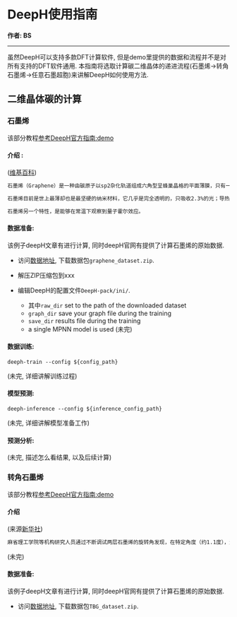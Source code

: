 # DeepH使用指南

**作者: BS**

---

虽然DeepH可以支持多款DFT计算软件, 但是demo里提供的数据和流程并不是对所有支持的DFT软件通用.
本指南将选取计算碳二维晶体的递进流程(石墨烯$\to$转角石墨烯$\to$任意石墨超胞)来讲解DeepH如何使用方法.

## 二维晶体碳的计算

### 石墨烯
该部分教程[参考DeepH官方指南:demo](https://deeph-pack.readthedocs.io/en/latest/demo/demo2.html)

#### 介绍 :
([维基百科](https://zh.wikipedia.org/wiki/%E7%9F%B3%E5%A2%A8%E7%83%AF))

``` txt
石墨烯（Graphene）是一种由碳原子以sp2杂化轨道组成六角型呈蜂巢晶格的平面薄膜，只有一个碳原子厚度的二维材料。石墨烯从前被认为是假设性的结构，无法单独稳定存在，直至2004年，英国曼彻斯特大学物理学家安德烈·海姆和康斯坦丁·诺沃肖洛夫，成功在实验中从石墨中分离出石墨烯，而证实它可以单独存在，两人也因“在二维石墨烯材料的开创性实验”，共同获得2010年诺贝尔物理学奖。

石墨烯目前是世上最薄却也是最坚硬的纳米材料，它几乎是完全透明的，只吸收2.3%的光；导热系数高达5,300 W/(m·K)，高于纳米碳管和金刚石，常温下其电子迁移率超过15,000 cm2/(V·s)，又比纳米碳管或硅晶体（monocrystalline silicon）高，而电阻率只约10-6 Ω·cm，比铜或银更低，为目前世上电阻率最小的材料。由于它的电阻率极低，电子的移动速度极快，因此被期待可用来发展出更薄、导电速度更快的新一代电子器件或晶体管。石墨烯实质上是一种透明、良好的导体，也适合用来制造透明触控萤幕、光板，甚至是太阳能电池。

石墨烯另一个特性，是能够在常温下观察到量子霍尔效应。
```

#### 数据准备:
该例子deepH文章有进行计算, 同时deepH官网有提供了计算石墨烯的原始数据. 

- 访问[数据地址](https://zenodo.org/record/6555484), 下载数据包`graphene_dataset.zip`.

- 解压ZIP压缩包到xxx

- 编辑DeepH的配置文件`DeepH-pack/ini/`. 
  - 其中`raw_dir` set to the path of the downloaded dataset
  - `graph_dir` save your graph file during the training
  - `save_dir` results file during the training
  - a single MPNN model is used
    (未完)

#### 数据训练:

`deeph-train --config ${config_path}`

(未完, 详细讲解训练过程)

#### 模型预测:

`deeph-inference --config ${inference_config_path}`

(未完, 详细讲解模型准备工作)

#### 预测分析:

(未完, 描述怎么看结果, 以及后续计算)

### 转角石墨烯
该部分教程[参考DeepH官方指南:demo](https://deeph-pack.readthedocs.io/en/latest/demo/demo2.html)

#### 介绍
(来源[新华社](http://www.xinhuanet.com/world/2018-12/28/c_1123920894.htm))
``` txt
麻省理工学院等机构研究人员通过不断调试两层石墨烯的旋转角发现，在特定角度（约1.1度），这一体系会表现出“莫特绝缘体”特性，而如果利用电场在石墨烯上吸附电子，这一体系则能表现出超导特性。公报认为，这种“魔角”石墨烯体系的发现，开创了“转角电子学”这一全新领域。
```

(未完)

#### 数据准备:
该例子deepH文章有进行计算, 同时deepH官网有提供了计算石墨烯的原始数据. 

- 访问[数据地址](https://zenodo.org/record/6555484), 下载数据包`TBG_dataset.zip`.